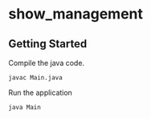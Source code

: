 # show_management

## Getting Started
Compile the java code. 
```
javac Main.java
```

Run the application
```
java Main
```

